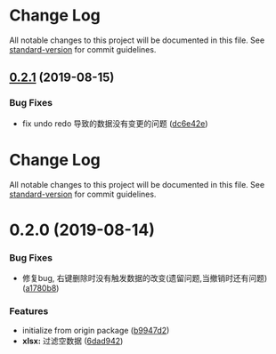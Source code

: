 # Change Log

All notable changes to this project will be documented in this file. See [standard-version](https://github.com/conventional-changelog/standard-version) for commit guidelines.

## [0.2.1](https://code.aliyun.com/wagon1104/handsontable/compare/v0.2.0...v0.2.1) (2019-08-15)


### Bug Fixes

* fix undo redo 导致的数据没有变更的问题 ([dc6e42e](https://code.aliyun.com/wagon1104/handsontable/commits/dc6e42e))



# Change Log

All notable changes to this project will be documented in this file. See [standard-version](https://github.com/conventional-changelog/standard-version) for commit guidelines.

# 0.2.0 (2019-08-14)


### Bug Fixes

* 修复bug, 右键删除时没有触发数据的改变(遗留问题,当撤销时还有问题) ([a1780b8](https://code.aliyun.com/wagon1104/handsontable/commits/a1780b8))


### Features

* initialize from origin package ([b9947d2](https://code.aliyun.com/wagon1104/handsontable/commits/b9947d2))
* **xlsx:** 过滤空数据 ([6dad942](https://code.aliyun.com/wagon1104/handsontable/commits/6dad942))
